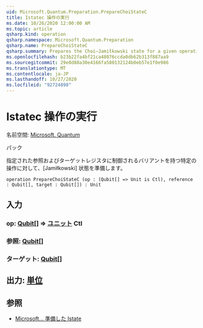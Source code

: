 ```yaml
---
uid: Microsoft.Quantum.Preparation.PrepareChoiStateC
title: Istatec 操作の実行
ms.date: 10/26/2020 12:00:00 AM
ms.topic: article
qsharp.kind: operation
qsharp.namespace: Microsoft.Quantum.Preparation
qsharp.name: PrepareChoiStateC
qsharp.summary: Prepares the Choi–Jamiłkowski state for a given operation with a controlled variant onto given reference and target registers.
ms.openlocfilehash: b23b22fa4bf21ca48076ccda0db62b313f887aa9
ms.sourcegitcommit: 29e0d88a30e4166fa580132124b0eb57e1f0e986
ms.translationtype: MT
ms.contentlocale: ja-JP
ms.lasthandoff: 10/27/2020
ms.locfileid: "92724898"
---
```

# <a name="preparechoistatec-operation"></a>Istatec 操作の実行

名前空間: [Microsoft. Quantum](xref:Microsoft.Quantum.Preparation)

パック [](https://nuget.org/packages/)


指定された参照およびターゲットレジスタに制御されるバリアントを持つ特定の操作に対して、[Jamiłkowski] 状態を準備します。

```qsharp
operation PrepareChoiStateC (op : (Qubit[] => Unit is Ctl), reference : Qubit[], target : Qubit[]) : Unit
```


## <a name="input"></a>入力

### <a name="op--qubit--unit-ctl"></a>op: [Qubit](xref:microsoft.quantum.lang-ref.qubit)[] => [ユニット](xref:microsoft.quantum.lang-ref.unit) Ctl




### <a name="reference--qubit"></a>参照: [Qubit](xref:microsoft.quantum.lang-ref.qubit)[]




### <a name="target--qubit"></a>ターゲット: [Qubit](xref:microsoft.quantum.lang-ref.qubit)[]





## <a name="output--unit"></a>出力: [単位](xref:microsoft.quantum.lang-ref.unit)



## <a name="see-also"></a>参照

- [Microsoft... 準備した Istate](xref:Microsoft.Quantum.Preparation.PrepareChoiState)